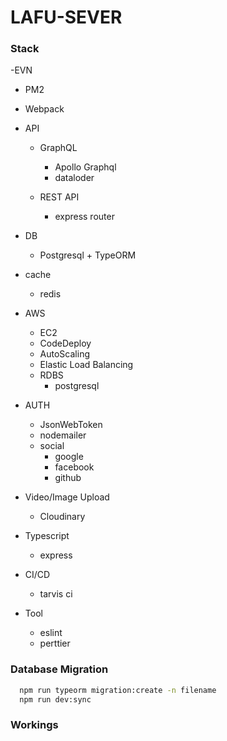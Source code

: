 # LAFU-SEVER

### Stack

-EVN 
 - PM2
 - Webpack

- API
  - GraphQL
    - Apollo Graphql
    - dataloder

  - REST API
    - express router
- DB
  - Postgresql + TypeORM

- cache
  - redis

- AWS
  - EC2
  - CodeDeploy
  - AutoScaling
  - Elastic Load Balancing
  - RDBS 
    - postgresql
- AUTH
  - JsonWebToken
  - nodemailer
  - social
    - google
    - facebook
    - github 

- Video/Image Upload
  -  Cloudinary

- Typescript
  - express

- CI/CD
  - tarvis ci

- Tool
  - eslint
  - perttier

### Database Migration

```bash
  npm run typeorm migration:create -n filename
  npm run dev:sync
```

### Workings
